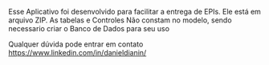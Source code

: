 Esse Aplicativo foi desenvolvido para facilitar a entrega de EPIs. Ele está em arquivo ZIP.
As tabelas e Controles Não constam no modelo, sendo necessario criar o Banco de Dados para seu uso

Qualquer dúvida pode entrar em contato
https://www.linkedin.com/in/danieldianin/
